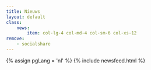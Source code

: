 ```yaml
---
title: Nieuws
layout: default
class: 
    news:
        item: col-lg-4 col-md-4 col-sm-6 col-xs-12
remove:
    - socialshare
---
```


{% assign pgLang = 'nl' %}
{% include newsfeed.html %}
